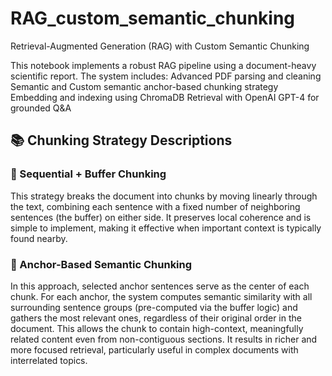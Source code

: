 # RAG_custom_semantic_chunking
Retrieval-Augmented Generation (RAG) with Custom Semantic Chunking

This notebook implements a robust RAG pipeline using a document-heavy scientific report. The system includes:
Advanced PDF parsing and cleaning
Semantic and Custom semantic anchor-based chunking strategy
Embedding and indexing using ChromaDB
Retrieval with OpenAI GPT-4 for grounded Q&A

## 📚 Chunking Strategy Descriptions

### 🧱 Sequential + Buffer Chunking
This strategy breaks the document into chunks by moving linearly through the text, combining each sentence with a fixed number of neighboring sentences (the buffer) on either side. It preserves local coherence and is simple to implement, making it effective when important context is typically found nearby. 

### 🧠 Anchor-Based Semantic Chunking
In this approach, selected anchor sentences serve as the center of each chunk. For each anchor, the system computes semantic similarity with all surrounding sentence groups (pre-computed via the buffer logic) and gathers the most relevant ones, regardless of their original order in the document. This allows the chunk to contain high-context, meaningfully related content even from non-contiguous sections. It results in richer and more focused retrieval, particularly useful in complex documents with interrelated topics.
